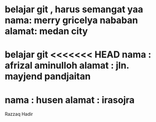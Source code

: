 
belajar git , harus semangat yaa
nama: merry gricelya nababan
alamat: medan city
=======
belajar git
<<<<<<< HEAD
nama   : afrizal aminulloh
alamat : jln. mayjend pandjaitan
=======
nama : husen
alamat : irasojra
=======
Razzaq Hadir
